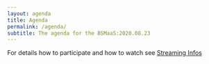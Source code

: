 ```yaml
---
layout: agenda
title: Agenda
permalink: /agenda/
subtitle: The agenda for the BSMaaS:2020.08.23
---
```


For details how to participate and how to watch see [Streaming Infos](/stream/)
